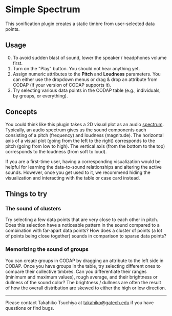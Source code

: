 # Simple Spectrum
This sonification plugin creates a static timbre from user-selected data points.

## Usage
0. To avoid sudden blast of sound, lower the speaker / headphones volume first.
1. Turn on the "Play" button. You should not hear anything yet.
2. Assign numeric attributes to the **Pitch** and **Loudness** parameters. You can either use the dropdown menus or drag & drop an attribute from CODAP (if your version of CODAP supports it).
3. Try selecting various data points in the CODAP table (e.g., individuals, by groups, or everything).

## Concepts
You could think like this plugin takes a 2D visual plot as an audio [spectrum](https://en.wikipedia.org/wiki/Spectrometer). Typically, an audio spectrum gives us the sound components each consisting of a pitch (frequency) and loudness (magnitude). The horizontal axis of a visual plot (going from the left to the right) corresponds to the pitch (going from low to high). The vertical axis (from the bottom to the top) corresponds to the loudness (from soft to loud).

If you are a first-time user, having a corresponding visualization would be helpful for learning the data-to-sound relationships and altering the active sounds. However, once you get used to it, we recommend hiding the visualization and interacting with the table or case card instead.

## Things to try
### The sound of clusters
Try selecting a few data points that are very close to each other in pitch. Does this selection have a noticeable pattern in the sound compared to a combination with far-apart data points? How does a cluster of points (a lot of points being close together) sounds in comparison to sparse data points?

### Memorizing the sound of groups
You can create groups in CODAP by dragging an attribute to the left side in CODAP. Once you have groups in the table, try selecting different ones to compare their collective timbres. Can you differentiate their ranges (minimum and maximum values), rough average, and their brightness or dullness of the sound color? The brightness / dullness are often the result of how the overall distribution are skewed to either the high or low direction.

---

Please contact Takahiko Tsuchiya at <takahiko@gatech.edu> if you have questions or find bugs.